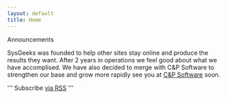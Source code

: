 ```yaml
---
layout: default
title: Home
---
```


 Announcements

SysGeeks was founded to help other sites stay online and produce the results they want.  After 2 years in operations we feel good about what we have accomplised.  We have also decided to merge with C&P Software to strengthen our base and grow more rapidly see you at [C&P Software](http://cp-soft.com) soon.


'''
Subscribe [via RSS](feed.xml)
'''
